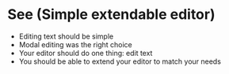 # See (Simple extendable editor)
- Editing text should be simple
- Modal editing was the right choice
- Your editor should do one thing: edit text
- You should be able to extend your editor to match your needs
